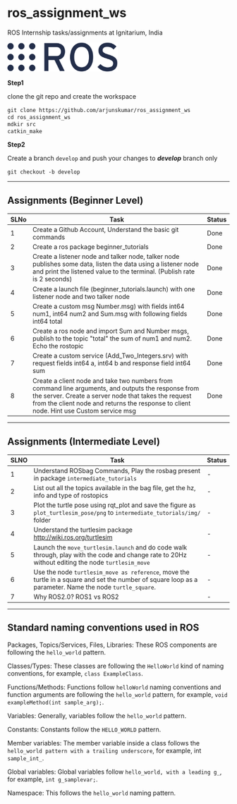 # ros_assignment_ws
ROS Internship tasks/assignments at Ignitarium, India

[<img src="res/ros_logo.png" width="250"/>](res/ros_logo.png)  

**Step1** 

clone the git repo and create the workspace

```
git clone https://github.com/arjunskumar/ros_assignment_ws
cd ros_assignment_ws
mdkir src
catkin_make
```

**Step2**

Create a branch `develop` and push your changes to ***develop*** branch only
```
git checkout -b develop
```
---
## Assignments (Beginner Level)
|  SLNo |  Task |   Status|   
|--- | --- | ---|
|  1 | Create a Github Account, Understand the basic git commands  | Done
| 2|  Create a ros package beginner_tutorials |  Done 
|  3 |Create a listener node and talker node, talker node publishes some data, listen the data using a listener node and print the listened value to the terminal. (Publish rate is 2 seconds) | Done 
| 4 | Create a launch file (beginner_tutorials.launch) with one listener node and two talker node| Done 
|  5 | Create a custom msg Number.msg) with fields int64 num1, int64 num2  and Sum.msg with following fields int64 total | Done
|  6 | Create a ros node and import Sum and Number msgs, publish to the topic "total" the sum of num1 and num2. Echo the rostopic | Done 
|  7 | Create a custom service (Add_Two_Integers.srv) with request fields int64 a, int64 b  and response field int64 sum | Done
|  8 | Create  a client node and take two numbers from command line arguments, and outputs the response from the server. Create a   server node that takes the request from the client node and  returns the response to client node. Hint use Custom service msg | Done

---
## Assignments (Intermediate Level)

| SLNO | Task | Status |
|--- | --- | ---|
| 1 |  Understand ROSbag Commands, Play the rosbag present in package `intermediate_tutorials` | - |
| 2 | List out all the topics available in the bag file, get the hz, info and type of rostopics| - |
| 3 | Plot the turtle pose using rqt_plot and save the figure as `plot_turtlesim_pose/png` to `intermediate_tutorials/img/` folder | - |
| 4 | Understand the turtlesim package http://wiki.ros.org/turtlesim | - |
| 5 | Launch the `move_turtlesim.launch` and do code walk through, play with the code and change rate to 20Hz without editing the node `turtlesim_move` | - |
|6| Use the node `turtlesim_move as reference`, move the turtle in a square and set the number of square loop as a parameter. Name the node `turtle_square`.| - | 
| 7 | Why ROS2.0? ROS1 vs ROS2| - |

---
## Standard naming conventions used in ROS

Packages, Topics/Services, Files, Libraries: These ROS components are following the `hello_world` pattern.

Classes/Types: These classes are following the `HelloWorld` kind of naming conventions, for example, `class ExampleClass`.

Functions/Methods: Functions follow `helloWorld` naming conventions and function arguments are following the `hello_world` pattern, for example, `void exampleMethod(int sample_arg);`.

Variables: Generally, variables follow the `hello_world` pattern.

Constants: Constants follow the `HELLO_WORLD` pattern.

Member variables: The member variable inside a class follows the `hello_world pattern with a trailing underscore`, for example, int `sample_int_`.

Global variables: Global variables follow `hello_world, with a leading g_`, for example, `int g_samplevar;`.

Namespace: This follows the `hello_world` naming pattern.


